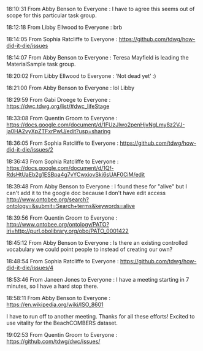 18:10:31 From Abby Benson to Everyone : I have to agree this seems out of scope for this particular task group.

18:12:18 From Libby Ellwood to Everyone : brb

18:14:05 From Sophia Ratcliffe to Everyone : https://github.com/tdwg/how-did-it-die/issues

18:14:07 From Abby Benson to Everyone : Teresa Mayfield is leading the MaterialSample task group.

18:20:02 From Libby Ellwood to Everyone : ‘Not dead yet’ :)

18:21:00 From Abby Benson to Everyone : lol Libby

18:29:59 From Gabi Droege to Everyone : https://dwc.tdwg.org/list/#dwc_lifeStage

18:33:08 From Quentin Groom to Everyone : https://docs.google.com/document/d/1FUzJlwo2penHjvNgLmy8z2VJ-ja0HA2vyXpZTFxrPwU/edit?usp=sharing

18:36:05 From Sophia Ratcliffe to Everyone : https://github.com/tdwg/how-did-it-die/issues/2

18:36:43 From Sophia Ratcliffe to Everyone : https://docs.google.com/document/d/1Qf-RdsHtUaEb2g1ESBpa4g7vYCwxiovSkj6sUAF0CiM/edit

18:39:48 From Abby Benson to Everyone : I found these for "alive" but I can't add it to the google doc because I don't have edit access http://www.ontobee.org/search?ontology=&submit=Search+terms&keywords=alive

18:39:56 From Quentin Groom to Everyone : http://www.ontobee.org/ontology/PATO?iri=http://purl.obolibrary.org/obo/PATO_0001422

18:45:12 From Abby Benson to Everyone : Is there an existing controlled vocabulary we could point people to instead of creating our own?

18:48:54 From Sophia Ratcliffe to Everyone : https://github.com/tdwg/how-did-it-die/issues/4

18:53:46 From Janeen Jones to Everyone : I have a meeting starting in 7 minutes, so I have a hard stop there.

18:58:11 From Abby Benson to Everyone : https://en.wikipedia.org/wiki/ISO_8601

I have to run off to another meeting. Thanks for all these efforts! Excited to use vitality for the BeachCOMBERS dataset.

19:02:53 From Quentin Groom to Everyone : https://github.com/tdwg/dwc/issues/

